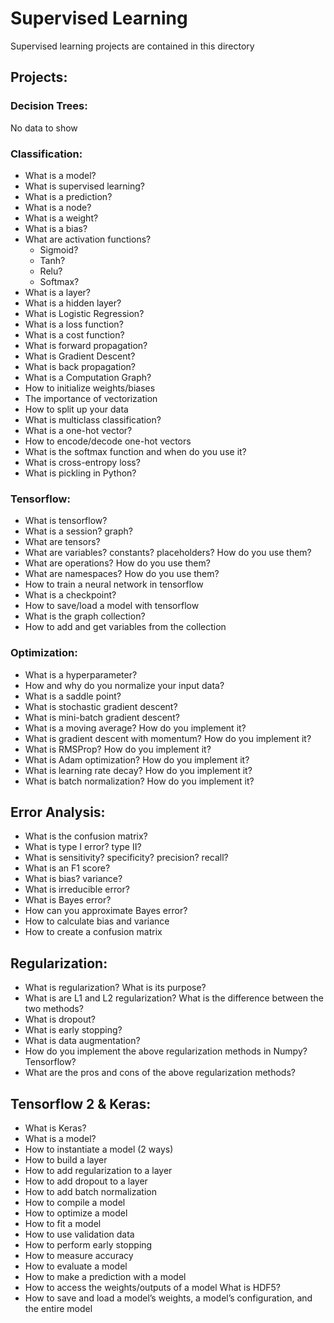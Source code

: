 # Supervised Learning
Supervised learning projects are contained in this directory

## Projects:

### Decision Trees:
No data to show

### Classification:
* What is a model?  
* What is supervised learning?  
* What is a prediction?  
* What is a node?  
* What is a weight?  
* What is a bias?  
* What are activation functions?  
  * Sigmoid?  
  * Tanh?  
  * Relu?  
  * Softmax?  
* What is a layer?  
* What is a hidden layer?  
* What is Logistic Regression?  
* What is a loss function?  
* What is a cost function?  
* What is forward propagation?  
* What is Gradient Descent?  
* What is back propagation?  
* What is a Computation Graph?  
* How to initialize weights/biases  
* The importance of vectorization  
* How to split up your data  
* What is multiclass classification?
* What is a one-hot vector?
* How to encode/decode one-hot vectors
* What is the softmax function and when do you use it?
* What is cross-entropy loss?
* What is pickling in Python?

### Tensorflow:
* What is tensorflow?
* What is a session? graph?
* What are tensors?
* What are variables? constants? placeholders? How do you use them?
* What are operations? How do you use them?
* What are namespaces? How do you use them?
* How to train a neural network in tensorflow
* What is a checkpoint?
* How to save/load a model with tensorflow
* What is the graph collection?
* How to add and get variables from the collection

### Optimization:
* What is a hyperparameter?
* How and why do you normalize your input data?
* What is a saddle point?
* What is stochastic gradient descent?
* What is mini-batch gradient descent?
* What is a moving average? How do you implement it?
* What is gradient descent with momentum? How do you implement it?
* What is RMSProp? How do you implement it?
* What is Adam optimization? How do you implement it?
* What is learning rate decay? How do you implement it?
* What is batch normalization? How do you implement it?

## Error Analysis:
* What is the confusion matrix?
* What is type I error? type II?
* What is sensitivity? specificity? precision? recall?
* What is an F1 score?
* What is bias? variance?
* What is irreducible error?
* What is Bayes error?
* How can you approximate Bayes error?
* How to calculate bias and variance
* How to create a confusion matrix

## Regularization:
* What is regularization? What is its purpose?
* What is are L1 and L2 regularization? What is the difference between the two methods?
* What is dropout?
* What is early stopping?
* What is data augmentation?
* How do you implement the above regularization methods in Numpy? Tensorflow?
* What are the pros and cons of the above regularization methods?

## Tensorflow 2 & Keras:
* What is Keras?
* What is a model?
* How to instantiate a model (2 ways)
* How to build a layer
* How to add regularization to a layer
* How to add dropout to a layer
* How to add batch normalization
* How to compile a model
* How to optimize a model
* How to fit a model
* How to use validation data
* How to perform early stopping
* How to measure accuracy
* How to evaluate a model
* How to make a prediction with a model
* How to access the weights/outputs of a model
What is HDF5?
* How to save and load a model’s weights, a model’s configuration, and the entire model